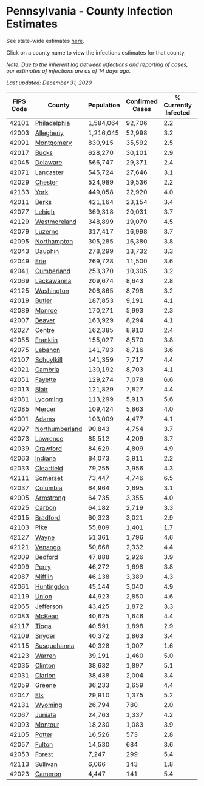 # Pennsylvania - County Infection Estimates

See state-wide estimates [here](/infections/us-pa).

Click on a county name to view the infections estimates for that county.

*Note: Due to the inherent lag between infections and reporting of cases, our estimates of infections are as of 14 days ago.*

*Last updated: December 31, 2020*

|   FIPS Code |                           County |   Population |   Confirmed Cases |   % Currently Infected |   % Total Infected |
|-------------|----------------------------------|--------------|-------------------|------------------------|--------------------|
|       42101 |     [Philadelphia](philadelphia) |    1,584,064 |            92,706 |                    2.2 |               23.1 |
|       42003 |           [Allegheny](allegheny) |    1,216,045 |            52,998 |                    3.2 |               13.8 |
|       42091 |         [Montgomery](montgomery) |      830,915 |            35,592 |                    2.5 |               16.0 |
|       42017 |                   [Bucks](bucks) |      628,270 |            30,101 |                    2.9 |               17.3 |
|       42045 |             [Delaware](delaware) |      566,747 |            29,371 |                    2.4 |               19.5 |
|       42071 |           [Lancaster](lancaster) |      545,724 |            27,646 |                    3.1 |               17.2 |
|       42029 |               [Chester](chester) |      524,989 |            19,536 |                    2.2 |               12.8 |
|       42133 |                     [York](york) |      449,058 |            22,920 |                    4.0 |               16.1 |
|       42011 |                   [Berks](berks) |      421,164 |            23,154 |                    3.4 |               20.0 |
|       42077 |                 [Lehigh](lehigh) |      369,318 |            20,031 |                    3.7 |               20.6 |
|       42129 |     [Westmoreland](westmoreland) |      348,899 |            19,070 |                    4.5 |               16.9 |
|       42079 |               [Luzerne](luzerne) |      317,417 |            16,998 |                    3.7 |               19.9 |
|       42095 |       [Northampton](northampton) |      305,285 |            16,380 |                    3.8 |               20.0 |
|       42043 |               [Dauphin](dauphin) |      278,299 |            13,732 |                    3.3 |               16.3 |
|       42049 |                     [Erie](erie) |      269,728 |            11,500 |                    3.6 |               13.2 |
|       42041 |         [Cumberland](cumberland) |      253,370 |            10,305 |                    3.2 |               13.1 |
|       42069 |         [Lackawanna](lackawanna) |      209,674 |             8,643 |                    2.8 |               14.8 |
|       42125 |         [Washington](washington) |      206,865 |             8,798 |                    3.2 |               13.0 |
|       42019 |                 [Butler](butler) |      187,853 |             9,191 |                    4.1 |               15.0 |
|       42089 |                 [Monroe](monroe) |      170,271 |             5,993 |                    2.3 |               14.3 |
|       42007 |                 [Beaver](beaver) |      163,929 |             8,294 |                    4.1 |               16.7 |
|       42027 |                 [Centre](centre) |      162,385 |             8,910 |                    2.4 |               16.4 |
|       42055 |             [Franklin](franklin) |      155,027 |             8,570 |                    3.8 |               18.0 |
|       42075 |               [Lebanon](lebanon) |      141,793 |             8,716 |                    3.6 |               21.0 |
|       42107 |         [Schuylkill](schuylkill) |      141,359 |             7,717 |                    4.4 |               17.7 |
|       42021 |               [Cambria](cambria) |      130,192 |             8,703 |                    4.1 |               20.5 |
|       42051 |               [Fayette](fayette) |      129,274 |             7,078 |                    6.6 |               16.8 |
|       42013 |                   [Blair](blair) |      121,829 |             7,827 |                    4.4 |               19.5 |
|       42081 |             [Lycoming](lycoming) |      113,299 |             5,913 |                    5.6 |               16.1 |
|       42085 |                 [Mercer](mercer) |      109,424 |             5,863 |                    4.0 |               16.5 |
|       42001 |                   [Adams](adams) |      103,009 |             4,477 |                    4.1 |               13.5 |
|       42097 | [Northumberland](northumberland) |       90,843 |             4,754 |                    3.7 |               16.3 |
|       42073 |             [Lawrence](lawrence) |       85,512 |             4,209 |                    3.7 |               15.2 |
|       42039 |             [Crawford](crawford) |       84,629 |             4,809 |                    4.9 |               17.6 |
|       42063 |               [Indiana](indiana) |       84,073 |             3,911 |                    2.2 |               14.4 |
|       42033 |         [Clearfield](clearfield) |       79,255 |             3,956 |                    4.3 |               15.1 |
|       42111 |             [Somerset](somerset) |       73,447 |             4,746 |                    6.5 |               19.8 |
|       42037 |             [Columbia](columbia) |       64,964 |             2,695 |                    3.1 |               14.4 |
|       42005 |           [Armstrong](armstrong) |       64,735 |             3,355 |                    4.0 |               15.8 |
|       42025 |                 [Carbon](carbon) |       64,182 |             2,719 |                    3.3 |               14.1 |
|       42015 |             [Bradford](bradford) |       60,323 |             3,021 |                    2.9 |               15.1 |
|       42103 |                     [Pike](pike) |       55,809 |             1,401 |                    1.7 |               11.4 |
|       42127 |                   [Wayne](wayne) |       51,361 |             1,796 |                    4.6 |               11.4 |
|       42121 |               [Venango](venango) |       50,668 |             2,332 |                    4.4 |               14.1 |
|       42009 |               [Bedford](bedford) |       47,888 |             2,926 |                    3.9 |               18.9 |
|       42099 |                   [Perry](perry) |       46,272 |             1,698 |                    3.8 |               11.2 |
|       42087 |               [Mifflin](mifflin) |       46,138 |             3,389 |                    4.3 |               22.7 |
|       42061 |         [Huntingdon](huntingdon) |       45,144 |             3,040 |                    4.9 |               20.8 |
|       42119 |                   [Union](union) |       44,923 |             2,850 |                    4.6 |               19.5 |
|       42065 |           [Jefferson](jefferson) |       43,425 |             1,872 |                    3.3 |               13.2 |
|       42083 |                 [McKean](mckean) |       40,625 |             1,646 |                    4.4 |               12.2 |
|       42117 |                   [Tioga](tioga) |       40,591 |             1,898 |                    2.9 |               14.5 |
|       42109 |                 [Snyder](snyder) |       40,372 |             1,863 |                    3.4 |               14.2 |
|       42115 |       [Susquehanna](susquehanna) |       40,328 |             1,007 |                    1.6 |                8.5 |
|       42123 |                 [Warren](warren) |       39,191 |             1,460 |                    5.0 |               11.1 |
|       42035 |               [Clinton](clinton) |       38,632 |             1,897 |                    5.1 |               15.4 |
|       42031 |               [Clarion](clarion) |       38,438 |             2,004 |                    3.4 |               16.2 |
|       42059 |                 [Greene](greene) |       36,233 |             1,659 |                    4.4 |               13.9 |
|       42047 |                       [Elk](elk) |       29,910 |             1,375 |                    5.2 |               13.8 |
|       42131 |               [Wyoming](wyoming) |       26,794 |               780 |                    2.0 |                9.1 |
|       42067 |               [Juniata](juniata) |       24,763 |             1,337 |                    4.2 |               18.2 |
|       42093 |               [Montour](montour) |       18,230 |             1,083 |                    3.9 |               23.1 |
|       42105 |                 [Potter](potter) |       16,526 |               573 |                    2.8 |               10.6 |
|       42057 |                 [Fulton](fulton) |       14,530 |               684 |                    3.6 |               14.4 |
|       42053 |                 [Forest](forest) |        7,247 |               299 |                    5.4 |               12.8 |
|       42113 |             [Sullivan](sullivan) |        6,066 |               143 |                    1.8 |                7.3 |
|       42023 |               [Cameron](cameron) |        4,447 |               141 |                    5.4 |                9.9 |